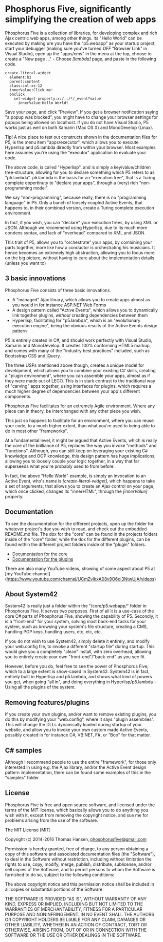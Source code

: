 Phosphorus Five, significantly simplifying the creation of web apps
===============

Phosphorus Five is a collection of libraries, for developing complex and rich Ajax centric web apps, among other things.
Its "Hello World" can be executed by making ure you have the "p5.webapp" as your startup project, start your debugger 
(making sure you've turned _OFF_ "Browser Link" in Visual Studio), open up the "apps/cms" in the menu at the top, choose 
to create a "New page ..." - Choose *[lambda]* page, and paste in the following code.

```
create-literal-widget
  element:h3
  parent:content
  class:col-xs-12
  innerValue:Click me!
  onclick
    set-widget-property:x:/../*/_event?value
      innerValue:Hello World!
```

Save your page, and click "Preview". If you get a browser notification saying "a popup was blocked", you might
have to change your browser settings for popups being allowed on localhost. If you do not have Visual Studio, P5
works just as well on both Xamarin (Mac OS X) and MonoDevelop (Linux).

Tip!
A nice place to test out constructs shown in the documentation files for P5, is the menu item "apps/executor",
which allows you to execute Hyperlisp and p5.lambda directly from within your browser. Most examples here
assumes you're using the "executor" application to evaluate your code.

The above code, is called "Hyperlisp", and is simply a key/value/children tree-structure, allowing for you
to declare something which P5 refers to as "p5.lambda". p5.lambda is the basis for an "execution tree", that is
a Turing complete opportinuty to "declare your apps", through a (very) rich "non-programming model".

We say "non-programming", because really, there is no "programming language" in P5. Only a bunch of loosely
coupled Active Events, that happens to, in their combined version, create a Turing complete execution
environment.

In fact, if you wish, you can "declare" your execution trees, by using XML or JSON. Although we recommend
using Hyperlisp, due to its much more condens syntax, and lack of "overhead" compared to XML and JSON.

This trait of P5, allows you to "orchestrate" your apps, by combining your parts together, more like how a conductor 
is orchestrating his musicians. It hence becomes an extremely high abstraction, allowing you to focus more on the 
big picture, without having to care about the implementation details (unless you want to)

## 3 basic innovations

Phosphorus Five consists of three basic innovations.

* A "managed" Ajax library, which allows you to create apps almost as you would in for instance ASP.NET Web Forms
* A design pattern called "Active Events", which allows you to dynamically link together plugins, _without_ creating dependencies between them
* Hyperlisp, facilitating for "p5.lambda", which is an "evolutionary execution engine", being the obvious results of the Active Events design pattern

P5 is entirely created in C#, and should work perfectly with Visual Studio, Xamarin and MonoDevelop.
It creates 100% conforming HTML5 markup, and comes with many of the "industry best practices" included, such as Bootsstrap CSS and jQuery.

The three USPs mentioned above though, creates a unique model for development, which allows you to combine your existing C# skills,
creating a "plugin environment", where you can assemble your apps, almost as if they were made out of LEGO. This is in stark
contrast to the traditional way of "carving" apps together, using interfaces for plugins, which requires a much higher degree of
dependencies between your app's different components.

Phosphorus Five facilitates for an extremely Agile environment. Where any piece can in theory, be interchanged with any other piece you wish.

This just so happens to facilitate for an environment, where you can reuse your code, to a much higher extent, than what you're used
to being able to do in most other "frameworks".

At a fundamental level, it might be argued that Active Events, which is really the core of the brilliance of P5, replaces the way
you invoke "methods" and "functions". Although, you can still keep on leveraging your existing C# knowledge and OOP knowledge, this
design pattern has huge implications, allowing you to loosely couple your logic together, in a way that far superseeds what you're 
probably used to from before.

In fact, the above "Hello World" example, is simply an invocation to an Active Event, who's name is *[create-literal-widget]*, which
happens to take a set of arguments, that allows you to create an Ajax control on your page, which once clicked, changes its "innerHTML",
through the *[innerValue]* property.

## Documentation

To see the documentation for the different projects, open up the folder for whatever project's dox you wish to read, and check out the embedded README.md
file. The dox for the "core" can be found in the projects folders inside of the "core" folder, while the dox for the different plugins, can be found
within the different project folders inside of the "plugin" folders.

* [Documentation for the core](/tree/master/core/)
* [Documentation for the plugins](/tree/master/plugins/)

There are also many YouTube videos, showing of some aspect about P5 at [my YouTube channel] (https://www.youtube.com/channel/UCmZvIkxA08v9O6oi3NtwUjA/videos)

## About System42

System42 is really just a folder within the "/core/p5.webapp/" folder in Phosphorus Five. It serves two purposes. First of all it is a use-case
of the core C# parts of Phosphorus Five, showing the capability of P5. Secondly, it is a "front-end" for your system, solving most back-end tasks
for your system, such as browsing your system's file structure, creating a CMS, handling PGP keys, handling users, etc, etc, etc.

If you do not wish to use System42, simply delete it entirely, and modify your web.config file, to invoke a different "startup file" during
startup. This would give you a completely "clean" install, with zero overhead, allowing you to entirely create your own "front-end"/"back-end"
as you see fit.

However, before you do, feel free to see the power of Phosphorus Five, which to a large extent is show-cased in System42. System42 is in fact, entirely
built in Hyperlisp and p5.lambda, and shows what kind of powers you get, when going "all in", and doing everything in Hyperlisp/p5.lambda - Using
all the plugins of the system.

## Removing features/plugins

If you create your own plugins, and/or want to remove existing plugins, you do this by modifying your "web.config", where it says "plugin assemblies".
This will change the DLLs dynamically loaded during startup of your website, and allow you to invoke your own custom made Active Events, possibly 
created in for instance C#, VB.NET, F#, or "Boo" for that matter.

## C# samples

Although I recommend people to use the entire "framework", for those only interested in using e.g. the Ajax library, and/or the Active Event design
pattern implementation, there can be found some examples of this in the "samples" folder.

## License

Phosphorus Five is free and open source software, and licensed under the terms
of the MIT license, which basically allows you to do anything you wish with it, 
except from removing the copyright notice, and sue me for problems arising from
the use of the software.

The MIT License (MIT)

Copyright (c) 2014-2016 Thomas Hansen, phosphorusfive@gmail.com

Permission is hereby granted, free of charge, to any person obtaining a copy
of this software and associated documentation files (the "Software"), to deal
in the Software without restriction, including without limitation the rights
to use, copy, modify, merge, publish, distribute, sublicense, and/or sell
copies of the Software, and to permit persons to whom the Software is
furnished to do so, subject to the following conditions:

The above copyright notice and this permission notice shall be included in all
copies or substantial portions of the Software.

THE SOFTWARE IS PROVIDED "AS IS", WITHOUT WARRANTY OF ANY KIND, EXPRESS OR
IMPLIED, INCLUDING BUT NOT LIMITED TO THE WARRANTIES OF MERCHANTABILITY,
FITNESS FOR A PARTICULAR PURPOSE AND NONINFRINGEMENT. IN NO EVENT SHALL THE
AUTHORS OR COPYRIGHT HOLDERS BE LIABLE FOR ANY CLAIM, DAMAGES OR OTHER
LIABILITY, WHETHER IN AN ACTION OF CONTRACT, TORT OR OTHERWISE, ARISING FROM,
OUT OF OR IN CONNECTION WITH THE SOFTWARE OR THE USE OR OTHER DEALINGS IN THE
SOFTWARE.
